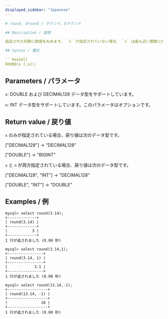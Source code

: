```yaml
---
displayed_sidebar: "Japanese"
---

# round, dround / ラウンド、dラウンド

## Description / 説明

指定された桁数に数値を丸めます。 `n` が指定されていない場合、 `x` は最も近い整数に丸められます。 `n` が指定されている場合、 `x` は `n`桁目まで丸められます。 `n` が負の場合、 `x` は小数点の左に丸められます。 オーバーフローが発生した場合は、エラーが返されます。

## Syntax / 構文

```Haskell
ROUND(x [,n]);
```

## Parameters / パラメータ

`x`: DOUBLE および DECIMAL128 データ型をサポートしています。

`n`: INT データ型をサポートしています。このパラメータはオプションです。

## Return value / 戻り値

`x` のみが指定されている場合、戻り値は次のデータ型です。

["DECIMAL128"] -> "DECIMAL128"

["DOUBLE"] -> "BIGINT"

`x` と `n` が両方指定されている場合、戻り値は次のデータ型です。

["DECIMAL128", "INT"] -> "DECIMAL128"

["DOUBLE", "INT"] -> "DOUBLE"

## Examples / 例

```Plain
mysql> select round(3.14);
+-------------+
| round(3.14) |
+-------------+
|           3 |
+-------------+
1 行が返されました (0.00 秒)

mysql> select round(3.14,1);
+----------------+
| round(3.14, 1) |
+----------------+
|            3.1 |
+----------------+
1 行が返されました (0.00 秒)

mysql> select round(13.14,-1);
+------------------+
| round(13.14, -1) |
+------------------+
|               10 |
+------------------+
1 行が返されました (0.00 秒)
```